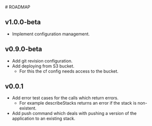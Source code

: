 # ROADMAP
## v1.0.0-beta

- Implement configuration management.

## v0.9.0-beta

- Add git revision configuration.
- Add deploying from S3 bucket.
    - For this the cf config needs access to the bucket.

## v0.0.1

- Add error test cases for the calls which return errors.
    - For example describeStacks returns an error if the stack is non-existent.
- Add push command which deals with pushing a version of the application to an
existing stack.
